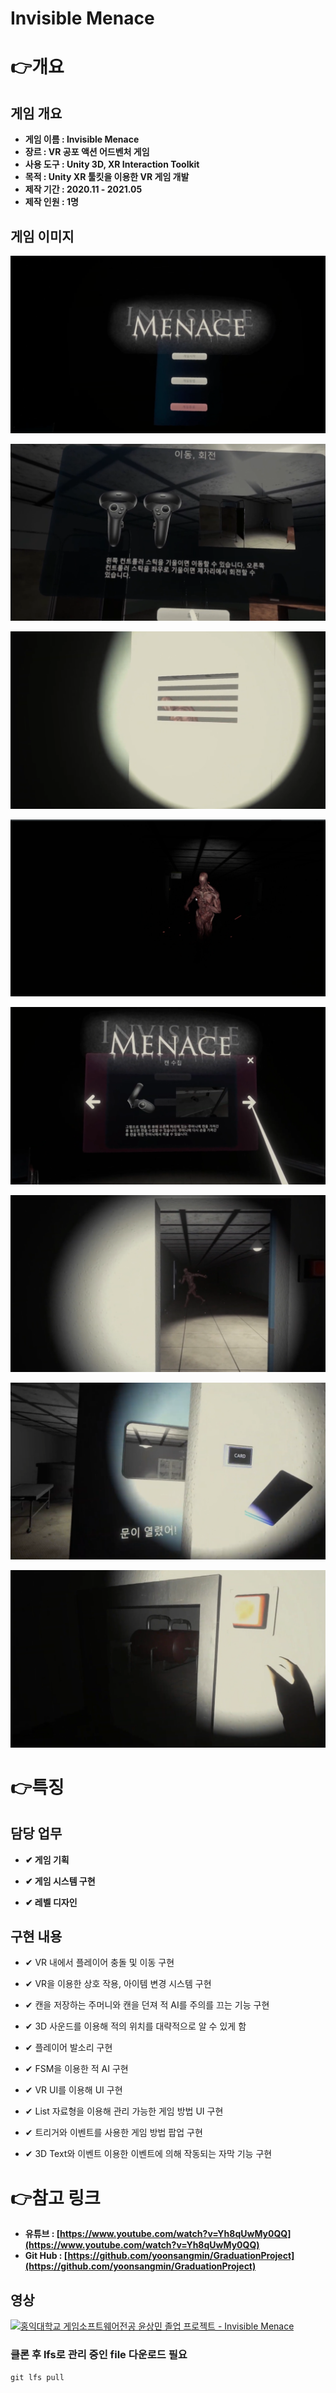 # Invisible Menace

# 👉개요

## 게임 개요

- **게임 이름 : Invisible Menace**
- **장르 : VR 공포 액션 어드벤처 게임**
- **사용 도구 : Unity 3D, XR Interaction Toolkit**
- **목적 : Unity XR 툴킷을 이용한 VR 게임 개발**
- **제작 기간 : 2020.11 - 2021.05**
- **제작 인원 : 1명**

## 게임 이미지

![1.png](Images/1.png)

![3.png](Images/3.png)

![5.png](Images/5.png)

![7.png](Images/7.png)

![2.png](Images/2.png)

![4.png](Images/4.png)

![6.png](Images/6.png)

![8.png](Images/8.png)

# 👉특징

## 담당 업무

 - **✔ 게임 기획**

 - **✔ 게임 시스템 구현**

 - **✔ 레벨 디자인**

## 구현 내용

 - ✔ VR 내에서 플레이어 충돌 및 이동 구현

 - ✔ VR을 이용한 상호 작용, 아이템 변경 시스템 구현

 - ✔ 캔을 저장하는 주머니와 캔을 던져 적 AI를 주의를 끄는 기능 구현

 - ✔ 3D 사운드를 이용해 적의 위치를 대략적으로 알 수 있게 함

 - ✔ 플레이어 발소리 구현

 - ✔ FSM을 이용한 적 AI 구현

 - ✔ VR UI를 이용해 UI 구현

 - ✔ List 자료형을 이용해 관리 가능한 게임 방법 UI 구현

 - ✔ 트리거와 이벤트를 사용한 게임 방법 팝업 구현

 - ✔ 3D Text와 이벤트 이용한 이벤트에 의해 작동되는 자막 기능 구현

# 👉참고 링크

- **유튜브 : [https://www.youtube.com/watch?v=Yh8qUwMy0QQ](https://www.youtube.com/watch?v=Yh8qUwMy0QQ)**
- **Git Hub : [https://github.com/yoonsangmin/GraduationProject](https://github.com/yoonsangmin/GraduationProject)**

## 영상

[![홍익대학교 게임소프트웨어전공 윤상민 졸업 프로젝트 - Invisible Menace](https://img.youtube.com/vi/Yh8qUwMy0QQ/0.jpg)](https://www.youtube.com/watch?v=Yh8qUwMy0QQ "홍익대학교 게임소프트웨어전공 윤상민 졸업 프로젝트 - Invisible Menace")

### 클론 후 lfs로 관리 중인 file 다운로드 필요
`git lfs pull`

